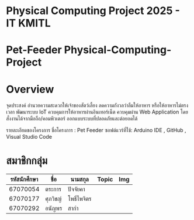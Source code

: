 # Physical Computing Project 2025 - IT KMITL
# Pet-Feeder Physical-Computing-Project

# Overview
จุดประสงค์
อำนวยความสะดวกให้เจ้าของสัตว์เลี้ยง
ลดความกังวลว่าลืมให้อาหาร หรือให้อาหารไม่ตรงเวลา
พัฒนาระบบ IoT ควบคุมการให้อาหารผ่านอินเทอร์เน็ต
ควบคุมผ่าน Web Application โดยสั่งงานได้จากมือถือ/คอมพิวเตอร์
ออกแบบระบบที่ปลอดภัยและต่อยอดได้

รายละเอียดของโครงการ
ชื่อโครงการ : Pet Feeder
ซอฟต์แวร์ที่ใช้: Arduino IDE , GitHub , Visual Studio Code

# สมาชิกกลุ่ม

| รหัสนักศึกษา | ชื่อ | นามสกุล | Topic | Img |
| --- | --- | --- | --- | --- |
| 67070054  |ตระการ   |ปัจจัยคา  |           |                                |
| 67070177   |ศุภวิชญ์      |โพธิ์ไพจิตร         |           |                              |
| 67070292   |อนัญพร     |สากำ          |          |                               |

